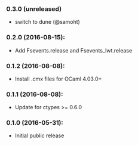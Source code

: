 ### 0.3.0 (unreleased)

* switch to dune (@samoht)

### 0.2.0 (2016-08-15):

* Add Fsevents.release and Fsevents_lwt.release

### 0.1.2 (2016-08-08):

* Install .cmx files for OCaml 4.03.0+

### 0.1.1 (2016-08-08):

* Update for ctypes >= 0.6.0

### 0.1.0 (2016-05-31):

* Initial public release
